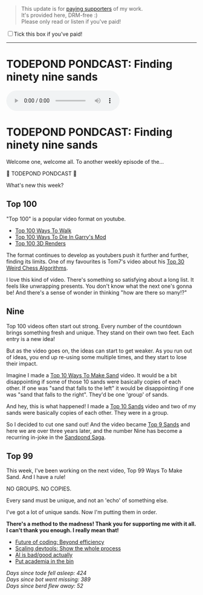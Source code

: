 > This update is for [paying supporters](https://patreon.com/TodePond) of my work.<br>
> It's provided here, DRM-free :)<br>
> Please only read or listen if you've paid!

<input id="paid-checkbox" type="checkbox"><label for="paid-checkbox">Tick this box if you've paid!</label>

<script>
  const key = 'pondcast/paid'
  const paid = localStorage.getItem(key)
  const checkbox = document.getElementById('paid-checkbox')
  if (paid) {
    checkbox.checked = true
  }
  checkbox.addEventListener('change', () => {
    if (checkbox.checked) {
      localStorage.setItem(key, 'true')
    } else {
      localStorage.removeItem(key)
    }
  })
</script>

<hr>

# TODEPOND PONDCAST: Finding ninety nine sands

<audio controls>
  <source src="1.m4a" type="audio/x-m4a">
</audio>

# TODEPOND PONDCAST: Finding ninety nine sands

Welcome one, welcome all. To another weekly episode of the...

🐸 TODEPOND PONDCAST 🐸

What's new this week?

## Top 100

"Top 100" is a popular video format on youtube.

- [Top 100 Ways To Walk](https://www.youtube.com/watch?v=HEoUhlesN9E)
- [Top 100 Ways To Die In Garry's Mod](https://www.youtube.com/watch?v=NLijSNnLG4Y)
- [Top 100 3D Renders](https://www.youtube.com/watch?v=iKBs9l8jS6Q)

The format continues to develop as youtubers push it further and further, finding its limits. One of my favourites is Tom7's video about his [Top 30 Weird Chess Algorithms](https://www.youtube.com/watch?v=DpXy041BIlA).

I love this kind of video. There's something so satisfying about a long list. It feels like unwrapping presents. You don't know what the next one's gonna be! And there's a sense of wonder in thinking "how are there so many!?"

## Nine

Top 100 videos often start out strong. Every number of the countdown brings something fresh and unique. They stand on their own two feet. Each entry is a new idea!

But as the video goes on, the ideas can start to get weaker. As you run out of ideas, you end up re-using some multiple times, and they start to lose their impact.

Imagine I made a [Top 10 Ways To Make Sand](https://www.youtube.com/watch?v=BDyvjkAs5-Y) video. It would be a bit disappointing if some of those 10 sands were basically copies of each other. If one was "sand that falls to the left" it would be disappointing if one was "sand that falls to the right". They'd be one 'group' of sands.

And hey, this is what happened! I made a [Top 10 Sands](https://www.youtube.com/watch?v=BDyvjkAs5-Y) video and two of my sands were basically copies of each other. They were in a group.

So I decided to cut one sand out! And the video became [Top 9 Sands](https://www.youtube.com/watch?v=BDyvjkAs5-Y) and here we are over three years later, and the number Nine has become a recurring in-joke in the [Sandpond Saga](https://www.youtube.com/playlist?list=PL9uRa69RF-7ySCA9p13KOvzWjOOrxe46o).

## Top 99

This week, I've been working on the next video, Top 99 Ways To Make Sand. And I have a rule!

NO GROUPS.
NO COPIES.

Every sand must be unique, and not an 'echo' of something else.

I've got a lot of unique sands. Now I'm putting them in order.

**There's a method to the madness! Thank you for supporting me with it all. I can't thank you enough. I really mean that!**

- [Future of coding: Beyond efficiency](https://futureofcoding.org/episodes/070)
- [Scaling devtools: Show the whole process](https://www.youtube.com/watch?v=yVAGf1zVde8)
- [AI is bad/good actually](https://www.todepond.com/wikiblogarden/better-computing/worse-computing/artificial-intelligence/bad/good/)
- [Put academia in the bin](https://www.todepond.com/wikiblogarden/academia/from/the-outside/)

_Days since tode fell asleep: 424_<br>
_Days since bot went missing: 389_<br>
_Days since berd flew away: 52_
